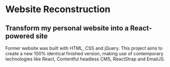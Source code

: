 # Website Reconstruction

## Transform my personal website into a React-powered site

Former website was built with HTML, CSS and jQuery. This project aims to create a new 100% identical finished version, making use of contemporary technologies like React, Contentful headless CMS, ReactStrap and EmailJS.